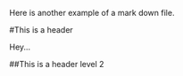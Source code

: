 Here is another example of a mark down file.


#This is a header

 Hey...

##This is a header level 2